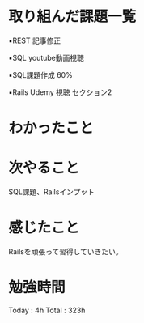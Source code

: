 <h1>取り組んだ課題一覧</h1>

▪️REST 記事修正

▪️SQL youtube動画視聴

▪️SQL課題作成 60%

▪️Rails Udemy 視聴 セクション2


<h1>わかったこと</h1>

<h1>次やること</h1>
SQL課題、Railsインプット

<h1>感じたこと</h1>
Railsを頑張って習得していきたい。

<h1>勉強時間</h1>
Today : 4h Total : 323h